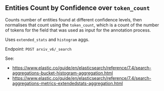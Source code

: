 ## Entities Count by Confidence over `token_count` 

Counts number of entities found at different confidence levels, then normalises
that count using the `token_count`, which is a count of the number of tokens
for the field that was used as input for the annotation process.

Uses `extended_stats` and `histogram` aggs.

Endpoint: `POST arxiv_v6/_search`

See:

- https://www.elastic.co/guide/en/elasticsearch/reference/7.4/search-aggregations-bucket-histogram-aggregation.html
- https://www.elastic.co/guide/en/elasticsearch/reference/7.4/search-aggregations-metrics-extendedstats-aggregation.html
